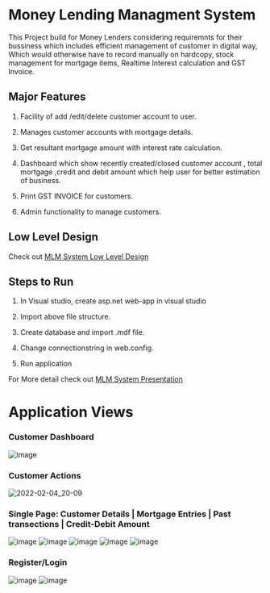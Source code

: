 # Money Lending Managment System

This Project build for Money Lenders considering requiremnts for their bussiness which includes efficient management of customer in digital way, Which would otherwise have to record manually on hardcopy, stock management for mortgage items, Realtime Interest calculation and GST Invoice.

## Major Features
1. Facility of add /edit/delete customer account  to user.

2. Manages  customer accounts  with mortgage details.

3. Get resultant mortgage amount with interest rate calculation.

4. Dashboard which show recently created/closed customer account , total mortgage  ,credit and debit amount which help user for better estimation of business.

5. Print GST INVOICE for customers.

6. Admin functionality to manage customers.

## Low Level Design
Check out [MLM System Low Level Design](https://github.com/parth-np/MLM_Docs)

## Steps to Run

1. In Visual studio, create asp.net web-app in visual studio

2. Import above file structure.

3. Create database and import .mdf file.

4. Change connectionstring in web.config.

5. Run application

For More detail check out [MLM System Presentation](https://docs.google.com/presentation/d/1G0j-eLCcpLxe6EjxcIM7J2vWHdtOdhOTfmnqN8kkSb4/edit?usp=sharing)


# Application Views

### Customer Dashboard
![image](https://user-images.githubusercontent.com/25721103/152548777-889a1744-a452-49f9-adc7-ca3b97473edf.png)

### Customer Actions
![2022-02-04_20-09](https://user-images.githubusercontent.com/25721103/152547715-10adee2d-bdd1-453c-a4db-2b128c99ea9d.png)

### Single Page: Customer Details | Mortgage Entries | Past transections | Credit-Debit Amount
![image](https://user-images.githubusercontent.com/25721103/152548515-e0218aff-772a-44f8-85f5-8241abd27fac.png)
![image](https://user-images.githubusercontent.com/25721103/152548542-e26430fb-fd2b-4852-9122-e645cc0c070d.png)
![image](https://user-images.githubusercontent.com/25721103/152548561-007dc937-7a30-4df9-8aab-15a20c3b0815.png)
![image](https://user-images.githubusercontent.com/25721103/152548589-e7a82509-17d9-4230-ab16-e7488a4065ca.png)
![image](https://user-images.githubusercontent.com/25721103/152548621-ec9a3703-dfe0-49de-8f9d-02cacb63bb99.png)

### Register/Login

![image](https://user-images.githubusercontent.com/25721103/152549499-143e8a4c-6458-4d28-9df6-4dca5cbe00ea.png) ![image](https://user-images.githubusercontent.com/25721103/152549535-96b9cda6-5448-4575-9f24-51a228b3696b.png)



